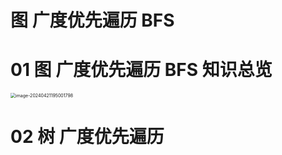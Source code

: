 # 图 广度优先遍历 BFS



# 01 图 广度优先遍历 BFS 知识总览

<img src="https://cvp.oss-cn-shanghai.aliyuncs.com/picgo/202404211950057.png" alt="image-20240421195001798" style="zoom:50%;" />



# 02 树 广度优先遍历

